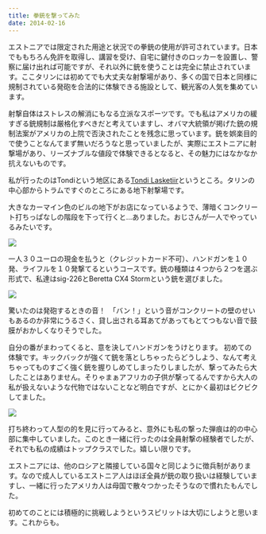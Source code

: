 ```yaml
---
title: 拳銃を撃ってみた
date: 2014-02-16
---
```


エストニアでは限定された用途と状況での拳銃の使用が許可されています。日本でももちろん免許を取得し、講習を受け、自宅に鍵付きのロッカーを設置し、警察に届け出れば可能ですが、それ以外に銃を使うことは完全に禁止されています。ここタリンには初めてでも大丈夫な射撃場があり、多くの国で日本と同様に規制されている発砲を合法的に体験できる施設として、観光客の人気を集めています。

射撃自体はストレスの解消にもなる立派なスポーツです。でも私はアメリカの緩すぎる銃規制は厳格化すべきだと考えていますし、オバマ大統領が掲げた銃の規制法案がアメリカの上院で否決されたことを残念に思っています。銃を娯楽目的で使うことなんてまず無いだろうなと思っていましたが、実際にエストニアに射撃場があり、リーズナブルな値段で体験できるとなると、その魅力にはなかなか抗えないものです。

私が行ったのはTondiという地区にある[Tondi Lasketiir](http://laskmine.ee/en/)というところ。タリンの中心部からトラムですぐのところにある地下射撃場です。

大きなカーマイン色のビルの地下がお店になっているようで、薄暗くコンクリート打ちっぱなしの階段を下って行くと…ありました。おじさんが一人でやっているみたいです。

![](https://farm4.staticflickr.com/3816/12527946184_993f6147a3_b_d.jpg)

一人３０ユーロの現金を払うと（クレジットカード不可）、ハンドガンを１０発、ライフルを１０発撃てるというコースです。銃の種類は４つから２つを選ぶ形式で、私達はsig-226とBeretta CX4 Stormという銃を選びました。

![](https://farm4.staticflickr.com/3823/12527465105_4f061905f7_b_d.jpg)


驚いたのは発砲するときの音！　「バン！」という音がコンクリートの壁のせいもあるのか非常にうるさく、貸し出される耳あてがあってもとてつもない音で鼓膜がおかしくなりそうでした。

自分の番がまわってくると、意を決してハンドガンをうけとります。
初めての体験です。キックバックが強くて銃を落としちゃったらどうしよう、なんて考えちゃってものすごく強く銃を握りしめてしまったりしましたが、撃ってみたら大したことはありません。そりゃまぁアフリカの子供が撃ってるんですから大人の私が扱えないような代物ではないことなど明白ですが、とにかく最初はビクビクしてました。

![](https://farm6.staticflickr.com/5517/12527477095_c5cf2a1591_b_d.jpg)

打ち終わって人型の的を見に行ってみると、意外にも私の撃った弾痕は的の中心部に集中していました。このとき一緒に行ったのは全員射撃の経験者でしたが、それでも私の成績はトップクラスでした。嬉しい限りです。

エストニアには、他のロシアと隣接している国々と同じように徴兵制があります。なので成人しているエストニア人はほぼ全員が銃の取り扱いは経験していますし、一緒に行ったアメリカ人は母国で散々つかったそうなので慣れたもんでした。

初めてのことには積極的に挑戦しようというスピリットは大切にしようと思います。これからも。
